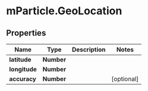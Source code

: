 # mParticle.GeoLocation

## Properties
Name | Type | Description | Notes
------------ | ------------- | ------------- | -------------
**latitude** | **Number** |  |
**longitude** | **Number** |  |
**accuracy** | **Number** |  | [optional]


